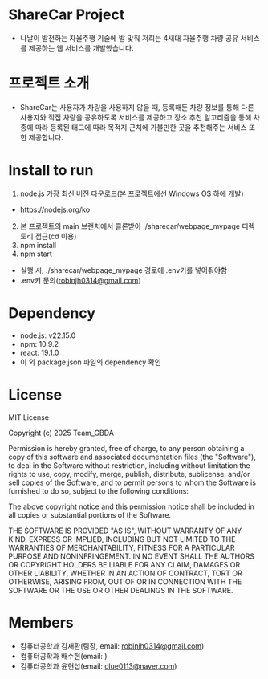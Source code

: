# ShareCar Project
- 나날이 발전하는 자율주행 기술에 발 맞춰 저희는 4새대 자율주행 차량 공유 서비스를 제공하는 웹 서비스를 개발했습니다.

# 프로젝트 소개 
- ShareCar는 사용자가 차량을 사용하지 않을 때, 등록해둔 차량 정보를 통해 다른 사용자와 직접 차량을 공유하도록 
서비스를 제공하고 장소 추천 알고리즘을 통해 차종에 따라 등록된 태그에 따라 목적지 근처에 가볼만한 곳을 추천해주는 
서비스 또한 제공합니다.

# Install to run
1. node.js 가장 최신 버전 다운로드(본 프로젝트에선 Windows OS 하에 개발)
- https://nodejs.org/ko
2. 본 프로젝트의 main 브랜치에서 클론받아 ./sharecar/webpage_mypage 디렉토리 접근(cd 이용)
3. npm install
4. npm start
- 실행 시, ./sharecar/webpage_mypage 경로에 .env키를 넣어줘야함
- .env키 문의(robinjh0314@gmail.com)

# Dependency
- node.js: v22.15.0
- npm: 10.9.2
- react: 19.1.0
- 이 외 package.json 파일의 dependency 확인

# License
MIT License

Copyright (c) 2025 Team_GBDA

Permission is hereby granted, free of charge, to any person obtaining a copy
of this software and associated documentation files (the "Software"), to deal
in the Software without restriction, including without limitation the rights
to use, copy, modify, merge, publish, distribute, sublicense, and/or sell
copies of the Software, and to permit persons to whom the Software is
furnished to do so, subject to the following conditions:

The above copyright notice and this permission notice shall be included in all
copies or substantial portions of the Software.

THE SOFTWARE IS PROVIDED "AS IS", WITHOUT WARRANTY OF ANY KIND, EXPRESS OR
IMPLIED, INCLUDING BUT NOT LIMITED TO THE WARRANTIES OF MERCHANTABILITY,
FITNESS FOR A PARTICULAR PURPOSE AND NONINFRINGEMENT. IN NO EVENT SHALL THE
AUTHORS OR COPYRIGHT HOLDERS BE LIABLE FOR ANY CLAIM, DAMAGES OR OTHER
LIABILITY, WHETHER IN AN ACTION OF CONTRACT, TORT OR OTHERWISE, ARISING FROM,
OUT OF OR IN CONNECTION WITH THE SOFTWARE OR THE USE OR OTHER DEALINGS IN THE
SOFTWARE.

# Members
- 캄퓨터공학과 김재환(팀장, email: robinjh0314@gmail.com)
- 컴퓨터공학과 배수현(email: ) 
- 컴퓨터공학과 윤현섭(email: clue0113@naver.com)
